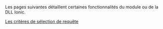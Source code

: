 Les pages suivantes détaillent certaines fonctionnalités du module ou de la DLL Ionic.

[Les critères de sélection de requête](QuerySelectionCriteria-Fr)